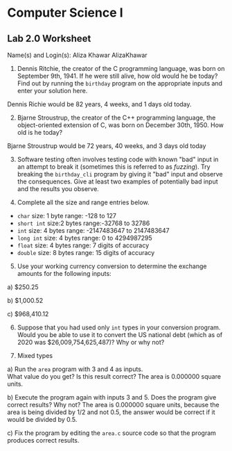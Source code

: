 
# Computer Science I 
## Lab 2.0 Worksheet

Name(s) and Login(s):
Aliza Khawar       AlizaKhawar



1. Dennis Ritchie, the creator of the C programming language,
was born on September 9th, 1941.  If he were still alive,
how old would he be today?  Find out by running the `birthday`
program on the appropriate inputs and enter your solution here.

Dennis Richie would be 82 years, 4 weeks, and 1 days old today.


2. Bjarne Stroustrup, the creator of the C++ programming
language, the object-oriented extension of C, was born on
December 30th, 1950.  How old is he today?

Bjarne Stroustrup would be 72 years, 40 weeks, and 3 days old today


3. Software testing often involves testing code with known
"bad" input in an attempt to break it (sometimes this is
referred to as *fuzzing*).  Try breaking the `birthday_cli`
program by giving it "bad" input and observe the consequences.
Give at least two examples of potentially bad input and the
results you observe.




4. Complete all the size and range entries below.

* `char`
  size: 1 byte
  range: -128 to 127
* `short int`
  size:2 bytes
  range:-32768 to 32786
* `int`
  size: 4 bytes
  range: -2147483647 to 2147483647
* `long int`
  size: 4 bytes
  range: 0 to 4294987295
* `float`
  size: 4 bytes
  range: 7 digits of accuracy
* `double`
  size: 8 bytes
  range: 15 digits of accuracy


5. Use your working currency conversion to determine
the exchange amounts for the following inputs:

  a) $250.25

  b) $1,000.52

  c) $968,410.12



6. Suppose that you had used only `int` types
in your conversion program.  Would you be able
to use it to convert the US national debt
(which as of 2020 was \$26,009,754,625,487)?
Why or why not?




7. Mixed types

a) Run the `area` program with 3 and 4 as inputs.  
What value do you get?  Is this result correct?
The area is 0.000000 square units.

b) Execute the program again with inputs 3 and 5.
Does the program give correct results?  Why not?
The area is 0.000000 square units, because the area is being divided by 1/2 and not 0.5, the answer would be correct if it would be divided by 0.5.

c) Fix the program by editing the `area.c` source
code so that the program produces correct results.
